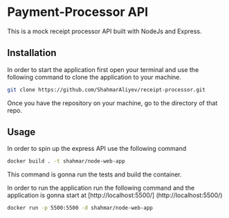 # Payment-Processor API

This is a mock receipt processor API built with NodeJs and Express.

## Installation

In order to start the application first open your terminal and use the following command to clone the application to your machine.

```bash
git clone https://github.com/ShahmarAliyev/receipt-processor.git
```

Once you have the repository on your machine, go to the directory of that repo.  


## Usage

In order to spin up the express API use the following command 

```bash
docker build . -t shahmar/node-web-app 
```

This command is gonna run the tests and build the container.

In order to run the application run the following command and the application is gonna start at [http://localhost:5500/] (http://localhost:5500/)

```bash
docker run -p 5500:5500 -d shahmar/node-web-app
```
